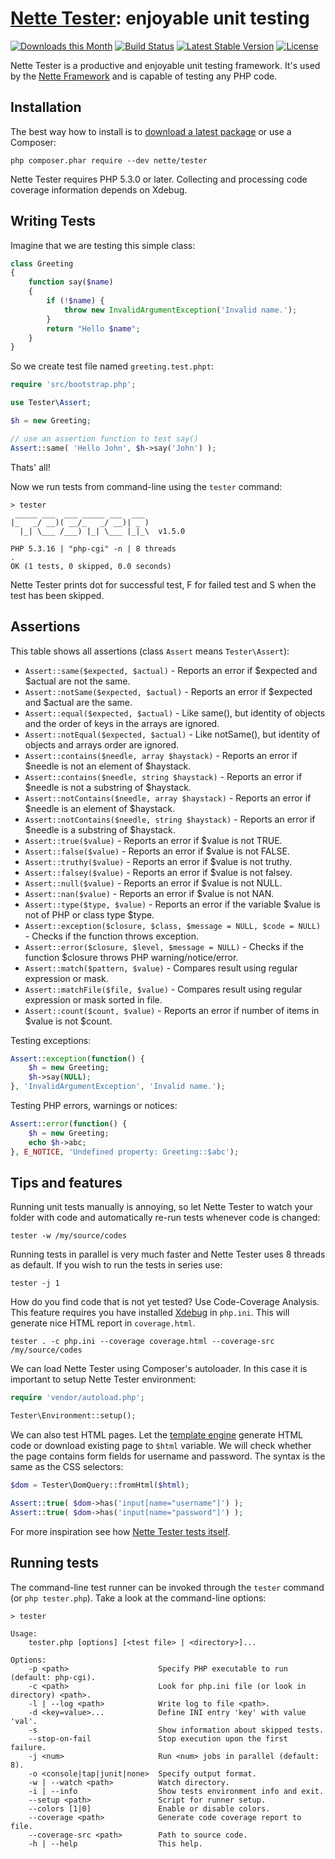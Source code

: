[Nette Tester](http://tester.nette.org): enjoyable unit testing
===============================================================

[![Downloads this Month](https://img.shields.io/packagist/dm/nette/tester.svg)](https://packagist.org/packages/nette/tester)
[![Build Status](https://travis-ci.org/nette/tester.svg?branch=master)](https://travis-ci.org/nette/tester)
[![Latest Stable Version](https://poser.pugx.org/nette/tester/v/stable)](https://github.com/nette/tester/releases)
[![License](https://img.shields.io/badge/license-New%20BSD-blue.svg)](https://github.com/nette/tester/blob/master/license.md)

Nette Tester is a productive and enjoyable unit testing framework. It's used by
the [Nette Framework](http://nette.org) and is capable of testing any PHP code.


Installation
------------

The best way how to install is to [download a latest package](https://github.com/nette/tester/releases)
or use a Composer:

```
php composer.phar require --dev nette/tester
```

Nette Tester requires PHP 5.3.0 or later. Collecting and processing
code coverage information depends on Xdebug.


Writing Tests
-------------

Imagine that we are testing this simple class:

```php
class Greeting
{
	function say($name)
	{
		if (!$name) {
			throw new InvalidArgumentException('Invalid name.');
		}
		return "Hello $name";
	}
}
```

So we create test file named `greeting.test.phpt`:

```php
require 'src/bootstrap.php';

use Tester\Assert;

$h = new Greeting;

// use an assertion function to test say()
Assert::same( 'Hello John', $h->say('John') );
```

Thats' all!

Now we run tests from command-line using the `tester` command:

```
> tester
 _____ ___  ___ _____ ___  ___
|_   _/ __)( __/_   _/ __)| _ )
  |_| \___ /___) |_| \___ |_|_\  v1.5.0

PHP 5.3.16 | "php-cgi" -n | 8 threads
.
OK (1 tests, 0 skipped, 0.0 seconds)
```

Nette Tester prints dot for successful test, F for failed test
and S when the test has been skipped.

Assertions
----------

This table shows all assertions (class `Assert` means `Tester\Assert`):

- `Assert::same($expected, $actual)` - Reports an error if $expected and $actual are not the same.
- `Assert::notSame($expected, $actual)` - Reports an error if $expected and $actual are the same.
- `Assert::equal($expected, $actual)` - Like same(), but identity of objects and the order of keys in the arrays are ignored.
- `Assert::notEqual($expected, $actual)` - Like notSame(), but identity of objects and arrays order are ignored.
- `Assert::contains($needle, array $haystack)` - Reports an error if $needle is not an element of $haystack.
- `Assert::contains($needle, string $haystack)` - Reports an error if $needle is not a substring of $haystack.
- `Assert::notContains($needle, array $haystack)` - Reports an error if $needle is an element of $haystack.
- `Assert::notContains($needle, string $haystack)` - Reports an error if $needle is a substring of $haystack.
- `Assert::true($value)` - Reports an error if $value is not TRUE.
- `Assert::false($value)` - Reports an error if $value is not FALSE.
- `Assert::truthy($value)` - Reports an error if $value is not truthy.
- `Assert::falsey($value)` - Reports an error if $value is not falsey.
- `Assert::null($value)` - Reports an error if $value is not NULL.
- `Assert::nan($value)` - Reports an error if $value is not NAN.
- `Assert::type($type, $value)` -  Reports an error if the variable $value is not of PHP or class type $type.
- `Assert::exception($closure, $class, $message = NULL, $code = NULL)` -  Checks if the function throws exception.
- `Assert::error($closure, $level, $message = NULL)` -  Checks if the function $closure throws PHP warning/notice/error.
- `Assert::match($pattern, $value)` - Compares result using regular expression or mask.
- `Assert::matchFile($file, $value)` - Compares result using regular expression or mask sorted in file.
- `Assert::count($count, $value)` - Reports an error if number of items in $value is not $count.

Testing exceptions:

```php
Assert::exception(function() {
	$h = new Greeting;
	$h->say(NULL);
}, 'InvalidArgumentException', 'Invalid name.');
```

Testing PHP errors, warnings or notices:


```php
Assert::error(function() {
	$h = new Greeting;
	echo $h->abc;
}, E_NOTICE, 'Undefined property: Greeting::$abc');
```

Tips and features
-----------------

Running unit tests manually is annoying, so let Nette Tester to watch your folder
with code and automatically re-run tests whenever code is changed:

```
tester -w /my/source/codes
```

Running tests in parallel is very much faster and Nette Tester uses 8 threads as default.
If you wish to run the tests in series use:

```
tester -j 1
```

How do you find code that is not yet tested? Use Code-Coverage Analysis. This feature
requires you have installed [Xdebug](http://xdebug.org/) in `php.ini`. This will
generate nice HTML report in `coverage.html`.

```
tester . -c php.ini --coverage coverage.html --coverage-src /my/source/codes
```

We can load Nette Tester using Composer's autoloader. In this case
it is important to setup Nette Tester environment:

```php
require 'vendor/autoload.php';

Tester\Environment::setup();
```

We can also test HTML pages. Let the [template engine](http://latte.nette.org) generate
HTML code or download existing page to `$html` variable. We will check whether
the page contains form fields for username and password. The syntax is the
same as the CSS selectors:

```php
$dom = Tester\DomQuery::fromHtml($html);

Assert::true( $dom->has('input[name="username"]') );
Assert::true( $dom->has('input[name="password"]') );
```

For more inspiration see how [Nette Tester tests itself](https://github.com/nette/tester/tree/master/tests).


Running tests
-------------

The command-line test runner can be invoked through the `tester` command (or `php tester.php`). Take a look
at the command-line options:

```
> tester

Usage:
    tester.php [options] [<test file> | <directory>]...

Options:
    -p <path>                    Specify PHP executable to run (default: php-cgi).
    -c <path>                    Look for php.ini file (or look in directory) <path>.
    -l | --log <path>            Write log to file <path>.
    -d <key=value>...            Define INI entry 'key' with value 'val'.
    -s                           Show information about skipped tests.
    --stop-on-fail               Stop execution upon the first failure.
    -j <num>                     Run <num> jobs in parallel (default: 8).
    -o <console|tap|junit|none>  Specify output format.
    -w | --watch <path>          Watch directory.
    -i | --info                  Show tests environment info and exit.
    --setup <path>               Script for runner setup.
    --colors [1|0]               Enable or disable colors.
    --coverage <path>            Generate code coverage report to file.
    --coverage-src <path>        Path to source code.
    -h | --help                  This help.
```
